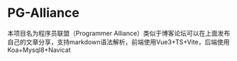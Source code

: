 # PG-Alliance
本项目名为程序员联盟（Programmer Alliance）类似于博客论坛可以在上面发布自己的文章分享，支持markdown语法解析，前端使用Vue3+TS+Vite，后端使用Koa+Mysql8+Navicat
